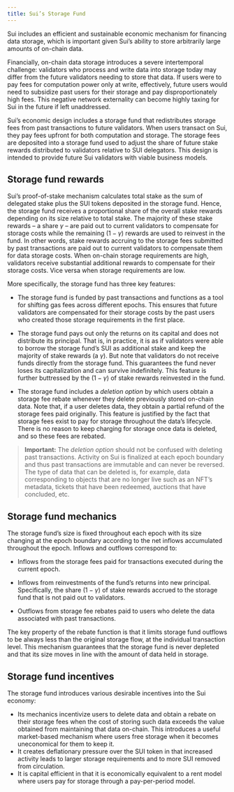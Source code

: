 ```yaml
---
title: Sui’s Storage Fund
---
```


Sui includes an efficient and sustainable economic mechanism for financing data storage, which is important given Sui’s ability to store arbitrarily large amounts of on-chain data.

Financially, on-chain data storage introduces a severe intertemporal challenge: validators who process and write data into storage today may differ from the future validators needing to store that data. If users were to pay fees for computation power only at write, effectively, future users would need to subsidize past users for their storage and pay disproportionately high fees. This negative network externality can become highly taxing for Sui in the future if left unaddressed.

Sui’s economic design includes a storage fund that redistributes storage fees from past transactions to future validators. When users transact on Sui, they pay fees upfront for both computation and storage. The storage fees are deposited into a storage fund used to adjust the share of future stake rewards distributed to validators relative to SUI delegators. This design is intended to provide future Sui validators with viable business models.


## Storage fund rewards

Sui’s proof-of-stake mechanism calculates total stake as the sum of delegated stake plus the SUI tokens deposited in the storage fund. Hence, the storage fund receives a proportional share of the overall stake rewards depending on its size relative to total stake. The majority of these stake rewards –  a share $\gamma$ – are paid out to current validators to compensate for storage costs while the remaining $(1-\gamma)$ rewards are used to reinvest in the fund. In other words, stake rewards accruing to the storage fees submitted by past transactions are paid out to current validators to compensate them for data storage costs. When on-chain storage requirements are high, validators receive substantial additional rewards to compensate for their storage costs. Vice versa when storage requirements are low. 

More specifically, the storage fund has three key features:

* The storage fund is funded by past transactions and functions as a tool for shifting gas fees across different epochs. This ensures that future validators are compensated for their storage costs by the past users who created those storage requirements in the first place.

* The storage fund pays out only the returns on its capital and does not distribute its principal. That is, in practice, it is as if validators were able to borrow the storage fund’s SUI as additional stake and keep the majority of stake rewards (a $\gamma$). But note that validators do not receive funds directly from the storage fund. This guarantees the fund never loses its capitalization and can survive indefinitely. This feature is further buttressed by the $(1-\gamma)$ of stake rewards reinvested in the fund.

* The storage fund includes a _deletion option_ by which users obtain a storage fee rebate whenever they delete previously stored on-chain data. Note that, if a user deletes data, they obtain a partial refund of the storage fees paid originally. This feature is justified by the fact that storage fees exist to pay for storage throughout the data’s lifecycle. There is no reason to keep charging for storage once data is deleted, and so these fees are rebated.

> **Important:** The _deletion option_ should not be confused with deleting past transactions. Activity on Sui is finalized at each epoch boundary and thus past transactions are immutable and can never be reversed. The type of data that can be deleted is, for example, data corresponding to objects that are no longer live such as an NFT’s metadata, tickets that have been redeemed, auctions that have concluded, etc.

## Storage fund mechanics

The storage fund’s size is fixed throughout each epoch with its size changing at the epoch boundary according to the net inflows accumulated throughout the epoch. Inflows and outflows correspond to:

* Inflows from the storage fees paid for transactions executed during the current epoch.

* Inflows from reinvestments of the fund’s returns into new principal. Specifically, the share $(1-\gamma)$ of stake rewards accrued to the storage fund that is not paid out to validators.

* Outflows from storage fee rebates paid to users who delete the data associated with past transactions.

The key property of the rebate function is that it limits storage fund outflows to be always less than the original storage flow, at the individual transaction level. This mechanism guarantees that the storage fund is never depleted and that its size moves in line with the amount of data held in storage.

## Storage fund incentives

The storage fund introduces various desirable incentives into the Sui economy:

* Its mechanics incentivize users to delete data and obtain a rebate on their storage fees when the cost of storing such data exceeds the value obtained from maintaining that data on-chain. This introduces a useful market-based mechanism where users free storage when it becomes uneconomical for them to keep it.
* It creates deflationary pressure over the SUI token in that increased activity leads to larger storage requirements and to more SUI removed from circulation. 
* It is capital efficient in that it is economically equivalent to a rent model where users pay for storage through a pay-per-period model.
